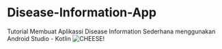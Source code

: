 # Disease-Information-App
Tutorial Membuat Aplikassi Disease Information Sederhana menggunakan Android Studio - Kotlin
![CHEESE!](https://drive.google.com/file/d/1uhD2pAH1Td9O6u-XTtQpPYZr6pgxbmbJ/view?usp=sharing)

